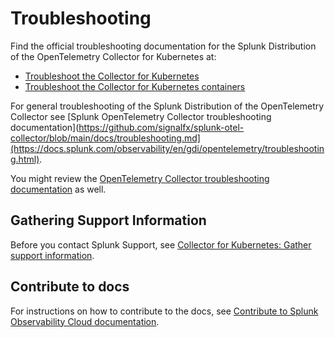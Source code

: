# Troubleshooting

Find the official troubleshooting documentation for the Splunk Distribution of the OpenTelemetry Collector for Kubernetes at:

* [Troubleshoot the Collector for Kubernetes](https://docs.splunk.com/observability/en/gdi/opentelemetry/collector-kubernetes/troubleshoot-k8s.html)
* [Troubleshoot the Collector for Kubernetes containers](https://docs.splunk.com/observability/en/gdi/opentelemetry/collector-kubernetes/troubleshoot-k8s-container.html)

For general troubleshooting of the Splunk Distribution of the OpenTelemetry Collector see [Splunk OpenTelemetry Collector troubleshooting documentation](https://github.com/signalfx/splunk-otel-collector/blob/main/docs/troubleshooting.md](https://docs.splunk.com/observability/en/gdi/opentelemetry/troubleshooting.html).

You might review the [OpenTelemetry Collector troubleshooting documentation](https://github.com/open-telemetry/opentelemetry-collector/blob/main/docs/troubleshooting.md) as well.

## Gathering Support Information

Before you contact Splunk Support, see [Collector for Kubernetes: Gather support information](https://docs.splunk.com/observability/en/gdi/opentelemetry/collector-kubernetes/kubernetes-support.html).

## Contribute to docs

For instructions on how to contribute to the docs, see [Contribute to Splunk Observability Cloud documentation]([https://docs.splunk.com/observability/en/get-started/contribute.html).
